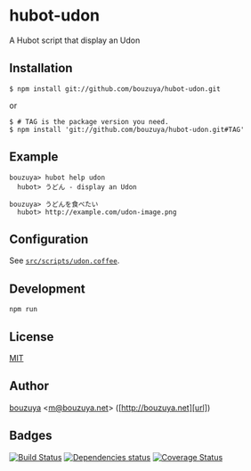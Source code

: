 # hubot-udon

A Hubot script that display an Udon

## Installation

    $ npm install git://github.com/bouzuya/hubot-udon.git

or

    $ # TAG is the package version you need.
    $ npm install 'git://github.com/bouzuya/hubot-udon.git#TAG'

## Example

    bouzuya> hubot help udon
      hubot> うどん - display an Udon

    bouzuya> うどんを食べたい
      hubot> http://example.com/udon-image.png

## Configuration

See [`src/scripts/udon.coffee`](src/scripts/udon.coffee).

## Development

`npm run`

## License

[MIT](LICENSE)

## Author

[bouzuya][user] &lt;[m@bouzuya.net][mail]&gt; ([http://bouzuya.net][url])

## Badges

[![Build Status][travis-badge]][travis]
[![Dependencies status][david-dm-badge]][david-dm]
[![Coverage Status][coveralls-badge]][coveralls]

[travis]: https://travis-ci.org/bouzuya/hubot-udon
[travis-badge]: https://travis-ci.org/bouzuya/hubot-udon.svg?branch=master
[david-dm]: https://david-dm.org/bouzuya/hubot-udon
[david-dm-badge]: https://david-dm.org/bouzuya/hubot-udon.png
[coveralls]: https://coveralls.io/r/bouzuya/hubot-udon
[coveralls-badge]: https://img.shields.io/coveralls/bouzuya/hubot-udon.svg
[user]: https://github.com/bouzuya
[mail]: mailto:m@bouzuya.net
[url]: http://bouzuya.net
